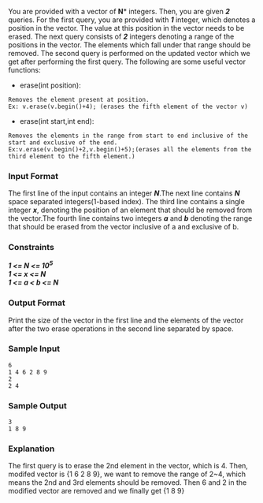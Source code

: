 You are provided with a vector of **N*** integers. Then, you are given ***2*** queries. For the first query, you are provided with ***1*** integer, which denotes a position in the vector. The value at this position in the vector needs to be erased. The next query consists of ***2*** integers denoting a range of the positions in the vector. The elements which fall under that range should be removed. The second query is performed on the updated vector which we get after performing the first query.
The following are some useful vector functions:

- erase(int position):
```
Removes the element present at position.  
Ex: v.erase(v.begin()+4); (erases the fifth element of the vector v)
```
- erase(int start,int end):
```
Removes the elements in the range from start to end inclusive of the start and exclusive of the end.
Ex:v.erase(v.begin()+2,v.begin()+5);(erases all the elements from the third element to the fifth element.)
```
### Input Format

The first line of the input contains an integer ***N***.The next line contains ***N*** space separated integers(1-based index). The third line contains a single integer ***x***, denoting the position of an element that should be removed from the vector.The fourth line contains two integers ***a*** and ***b*** denoting the range that should be erased from the vector inclusive of a and exclusive of b.


### Constraints
***1 <= N <= 10<sup>5</sup>***  
***1 <= x <= N***  
***1 <= a < b <= N***  

### Output Format

Print the size of the vector in the first line and the elements of the vector after the two erase operations in the second line separated by space.

### Sample Input
```
6
1 4 6 2 8 9
2
2 4
```
### Sample Output
```
3
1 8 9
```
### Explanation

The first query is to erase the 2nd element in the vector, which is 4. Then, modifed vector is {1 6 2 8 9}, we want to remove the range of 2~4, which means the 2nd and 3rd elements should be removed. Then 6 and 2 in the modified vector are removed and we finally get {1 8 9}

